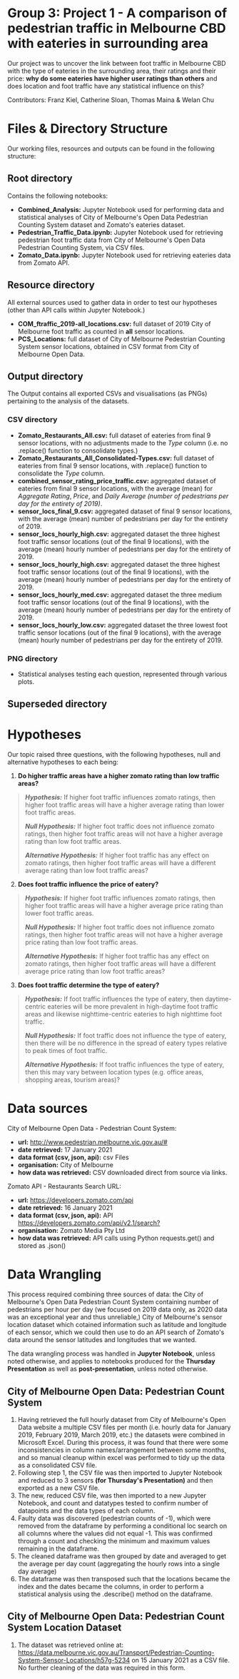 # Group 3: Project 1 - A comparison of pedestrian traffic in Melbourne CBD with eateries in surrounding area


Our project was to uncover the link between foot traffic in Melbourne CBD with the type of eateries in the surrounding area, their ratings and their price: **why do some eateries have higher user ratings than others** and does location and foot traffic have any statistical influence on this?

Contributors: Franz Kiel, Catherine Sloan, Thomas Maina & Welan Chu


# Files & Directory Structure

Our working files, resources and outputs can be found in the following structure:

## Root directory

Contains the following notebooks: 

 - **Combined_Analysis:** Jupyter Notebook used for performing data and statistical analyses of City of Melbourne's Open Data Pedestrian Counting System dataset and Zomato's eateries dataset.   
 - **Pedestrian_Traffic_Data.ipynb:** Jupyter Notebook used for retrieving pedestrian foot traffic data from City of Melbourne's Open Data Pedestrian Counting System, via CSV files.
 - **Zomato_Data.ipynb:** Jupyter Notebook used for retrieving eateries data from Zomato API.
 
## Resource directory

All external sources used to gather data in order to test our hypotheses (other than API calls within Jupyter Notebook.)
 - **COM_ftraffic_2019-all_locations.csv:** full dataset of 2019 City of Melbourne foot traffic as counted in **all** sensor locations. 
 - **PCS_Locations:** full dataset of City of Melbourne Pedestrian Counting System sensor locations, obtained in CSV format from City of Melbourne Open Data.

## Output directory

The Output contains all exported CSVs and visualisations (as PNGs) pertaining to the analysis of the datasets. 

### CSV directory

 - **Zomato_Restaurants_All.csv:** full dataset of eateries from final 9 sensor locations, with no adjustments made to the *Type* column (i.e. no .replace() function to consolidate types.) 
 - **Zomato_Restaurants_All_Consolidated-Types.csv:** full dataset of eateries from final 9 sensor locations, with .replace() function to consolidate the *Type* column.
 - **combined_sensor_rating_price_traffic.csv:** aggregated dataset of eateries from final 9 sensor locations, with the average (mean) for *Aggregate Rating*, *Price*, and *Daily Average (number of pedestrians per day for the entirety of 2019)*.
- **sensor_locs_final_9.csv:** aggregated dataset of final 9 sensor locations, with the average (mean) number of pedestrians per day for the entirety of 2019.
- **sensor_locs_hourly_high.csv:** aggregated dataset the three highest foot traffic sensor locations (out of the final 9 locations), with the average (mean) hourly number of pedestrians per day for the entirety of 2019.
- **sensor_locs_hourly_high.csv:** aggregated dataset the three highest foot traffic sensor locations (out of the final 9 locations), with the average (mean) hourly number of pedestrians per day for the entirety of 2019.
- **sensor_locs_hourly_med.csv:** aggregated dataset the three medium foot traffic sensor locations (out of the final 9 locations), with the average (mean) hourly number of pedestrians per day for the entirety of 2019.
- **sensor_locs_hourly_low.csv:** aggregated dataset the three lowest foot traffic sensor locations (out of the final 9 locations), with the average (mean) hourly number of pedestrians per day for the entirety of 2019.

### PNG directory

 - Statistical analyses testing each question, represented through various plots. 

## Superseded directory


# Hypotheses

Our topic raised three questions, with the following hypotheses, null and alternative hypotheses to each being:

1.  **Do higher traffic areas have a higher zomato rating than low traffic areas?**

>**_Hypothesis:_**  If higher foot traffic influences zomato ratings, then higher foot traffic areas will have a higher average rating than lower foot traffic areas.
>
>**_Null Hypothesis:_**  If higher foot traffic does not influence zomato ratings, then higher foot traffic areas will not have a higher average rating than low foot traffic areas.
>
>**_Alternative Hypothesis:_** If higher foot traffic has any effect on zomato ratings, then higher foot traffic areas will have a different average rating than low foot traffic areas?

2.  **Does foot traffic influence the price of eatery?** 

>**_Hypothesis:_** If higher foot traffic influences zomato ratings, then higher foot traffic areas will have a higher average price rating than lower foot traffic areas. 
>
>**_Null Hypothesis:_**  If higher foot traffic does not influence zomato ratings, then higher foot traffic areas will not have a higher average price rating than low foot traffic areas.
>
>**_Alternative Hypothesis:_** If higher foot traffic has any effect on zomato ratings, then higher foot traffic areas will have a different average price rating than low foot traffic areas?

3.  **Does foot traffic determine the type of eatery?**
   
>**_Hypothesis:_**  If foot traffic influences the type of eatery, then daytime-centric eateries will be more prevalent in high-daytime foot traffic areas and likewise nighttime-centric eateries to high nighttime foot traffic.
>
>**_Null Hypothesis:_** If foot traffic does not influence the type of eatery, then there will be no difference in the spread of eatery types relative to peak times of foot traffic.
>
>**_Alternative Hypothesis:_** If foot traffic influences the type of eatery, then this may vary between location types (e.g. office areas, shopping areas, tourism areas)?

# Data sources


City of Melbourne Open Data - Pedestrian Count System:
-   **url:** http://www.pedestrian.melbourne.vic.gov.au/#
-   **date retrieved:** 17 January 2021 
-   **data format (csv, json, api):** csv Files
-   **organisation:** City of Melbourne  
-   **how data was retrieved:** CSV downloaded direct from source via links.

Zomato API - Restaurants Search URL:
-   **url:** https://developers.zomato.com/api   
-   **date retrieved:** 16 January 2021
-   **data format (csv, json, api):** API <https://developers.zomato.com/api/v2.1/search?>    
-   **organisation:** Zomato Media Pty Ltd
-   **how data was retrieved:** API calls using Python requests.get() and stored as .json()

# Data Wrangling

This process required combining three sources of data: the City of Melbourne's Open Data Pedestrian Count System containing number of pedestrians per hour per day (we focused on 2019 data only, as 2020 data was an exceptional year and thus unreliable,) City of Melbourne's sensor location dataset which cotained information such as latitude and longitude of each sensor, which we could then use to do an API search of Zomato's data around the sensor latitudes and longitudes that we wanted.

The data wrangling process was handled in **Jupyter Notebook**, unless noted otherwise, and applies to notebooks produced for the **Thursday Presentation** as well as **post-presentation**, unless noted otherwise. 

## City of Melbourne Open Data: Pedestrian Count System

 1. Having retrieved the full hourly dataset from City of Melbourne's Open Data website a multiple CSV files per month (i.e. hourly data for January 2019, February 2019, March 2019, etc.) the datasets were combined in Microsoft Excel. During this process, it was found that there were some inconsistencies in column names/arrangement between some months, and so manual cleanup within excel was performed to tidy up the data as a consolidated CSV file.
 2. Following step 1, the CSV file was then imported to Jupyter Notebook and reduced to 3 sensors **(for Thursday's Presentation)** and then exported as a new CSV file.
 3. The new, reduced CSV file, was then imported to a new Jupyter Notebook, and count and datatypes tested to confirm number of datapoints and the data types of each column. 
 4. Faulty data was discovered (pedestrian counts of -1), which were removed from the dataframe by performing a conditional loc search on all columns where the values did not equal -1. This was confirmed through a count and checking the minimum and maximum values remaining in the dataframe.
 5. The cleaned dataframe was then grouped by date and averaged to get the average per day count (aggregating the hourly rows into a single day average)
 6. The dataframe was then transposed such that the locations became the index and the dates became the columns, in order to perform a statistical analysis using the .describe() method on the dataframe.

## City of Melbourne Open Data: Pedestrian Count System Location Dataset

 1. The dataset was retrieved online at: https://data.melbourne.vic.gov.au/Transport/Pedestrian-Counting-System-Sensor-Locations/h57g-5234 on 15 January 2021 as a CSV file. No further cleaning of the data was required in this form.
